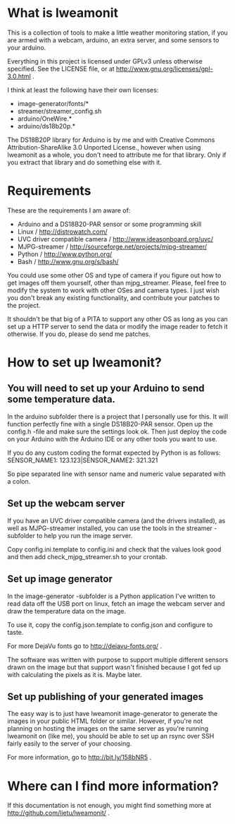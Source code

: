 # What is lweamonit

This is a collection of tools to make a little weather monitoring station, if you are
armed with a webcam, arduino, an extra server, and some sensors to your arduino.

Everything in this project is licensed under GPLv3 unless otherwise specified. See the LICENSE file, or at http://www.gnu.org/licenses/gpl-3.0.html .

I think at least the following have their own licenses:
 - image-generator/fonts/*
 - streamer/streamer_config.sh
 - arduino/OneWire.*
 - arduino/ds18b20p.*

 The DS18B20P library for Arduino is by me and with Creative Commons Attribution-ShareAlike 3.0 Unported 
 License., however when using lweamonit as a whole, you don't need to attribute me for that library. Only if
 you extract that library and do something else with it.


# Requirements

These are the requirements I am aware of:
- Arduino and a DS18B20-PAR sensor or some programming skill
- Linux / http://distrowatch.com/
- UVC driver compatible camera / http://www.ideasonboard.org/uvc/
- MJPG-streamer / http://sourceforge.net/projects/mjpg-streamer/
- Python / http://www.python.org/
- Bash / http://www.gnu.org/s/bash/

You could use some other OS and type of camera if you figure out how to get images off 
them yourself, other than mjpg_streamer. Please, feel free to modify the system to 
work with other OSes and camera types. I just wish you don't break any existing 
functionality, and contribute your patches to the project.

It shouldn't be that big of a PITA to support any other OS as long as you can set up a HTTP server to send the data or modify the image reader to fetch it otherwise. If you do, please do send me patches.


# How to set up lweamonit?

## You will need to set up your Arduino to send some temperature data.

In the arduino subfolder there is a project that I personally use for this.
It will function perfectly fine with a single DS18B20-PAR sensor. Open up the 
config.h -file and make sure the settings look ok. Then just deploy the code
on your Arduino with the Arduino IDE or any other tools you want to use.

If you do any custom coding the format expected by Python is as follows:
SENSOR_NAME1: 123.123|SENSOR_NAME2: 321.321

So pipe separated line with sensor name and numeric value separated with a colon.


## Set up the webcam server

If you have an UVC driver compatible camera (and the drivers installed), as well as
MJPG-streamer installed, you can use the tools in the streamer -subfolder to help
you run the image server.

Copy config.ini.template to config.ini and check that the values look good and then
add check_mjpg_streamer.sh to your crontab.


## Set up image generator

In the image-generator -subfolder is a Python application I've written to read data
off the USB port on linux, fetch an image the webcam server and draw the temperature
data on the image.

To use it, copy the config.json.template to config.json and configure to taste.

For more DejaVu fonts go to http://dejavu-fonts.org/ .

The software was written with purpose to support multiple different sensors drawn on
the image but that support wasn't finished because I got fed up with calculating the
pixels as it is. Maybe later.


## Set up publishing of your generated images

The easy way is to just have lweamonit image-generator to generate the images in your
public HTML folder or similar. However, if you're not planning on hosting the images
on the same server as you're running lweamonit on (like me), you should be able to
set up an rsync over SSH fairly easily to the server of your choosing.

For more information, go to http://bit.ly/158bNR5 .


# Where can I find more information?

If this documentation is not enough, you might find something more at 
http://github.com/lietu/lweamonit/ .
